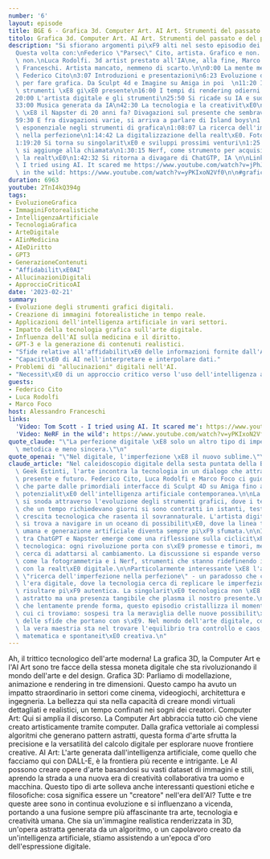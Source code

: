 ```yaml
---
number: '6'
layout: episode
title: BGE 6 - Grafica 3d. Computer Art. AI Art. Strumenti del passato e del presente.
titolo: Grafica 3d. Computer Art. AI Art. Strumenti del passato e del presente.
description: "Si sfiorano argomenti pi\xF9 alti nel sesto episodio dei geek estinti.\n\
  Questa volta con:\nFederico \"Parsec\" Cito, artista. Grafico e non. Digitale e\
  \ non.\nLuca Rodolfi. 3d artist prestato all'IA\ne, alla fine, Marco Foco.\nAlessandro\
  \ Franceschi. Artista mancato, nemmeno di scarto.\n\n0:00 La mente mente WIP di\
  \ Federico Cito\n3:07 Introduzioni e presentazioni\n6:23 Evoluzione degli strumenti\
  \ per fare grafica. Da Sculpt 4d e Imagine su Amiga in poi  \n11:20 Il futuro degli\
  \ strumenti \xE8 gi\xE0 presente\n16:00 I tempi di rendering odierni e quelli passati\n\
  20:00 L'artista digitale e gli strumenti\n25:50 Si ricade su IA e suoi usi e abusi\n\
  33:00 Musica generata da IA\n42:30 La tecnologia e la creativit\xE0\n51:10 ChatGPT\
  \ \xE8 il Napster di 20 anni fa? Divagazioni sul presente che sembrava futuro\n\
  59:30 E fra divagazioni varie, si arriva a parlare di Island boys\n1:03:30 La crescita\
  \ esponenziale negli strumenti di grafica\n1:08:07 La ricerca dell'imperfezione\
  \ nella perfezione\n1:14:42 La digitalizzazione della realt\xE0. Fotogrammetria.\n\
  1:19:20 Si torna su singolarit\xE0 e sviluppi prossimi venturi\n1:25:39 Marco Foco\
  \ si aggiunge alla chiamata\n1:30:15 Nerf, come strumento per acquisire e riprodurre\
  \ la realt\xE0\n1:42:32 Si ritorna a divagare di ChatGTP, IA \n\nLinks:\nTom Scott:\
  \ I tried using AI. It scared me https://www.youtube.com/watch?v=jPhJbKBuNnA\nNeRF\
  \ in the wild: https://www.youtube.com/watch?v=yPKIxoN2Vf0\n\n#grafica3d #3d #computerart"
duration: 6963
youtube: 2TnI4kQ394g
tags:
- EvoluzioneGrafica
- ImmaginiFotorealistiche
- IntelligenzaArtificiale
- TecnologiaGrafica
- ArteDigitale
- AIinMedicina
- AIeDiritto
- GPT3
- GenerazioneContenuti
- "Affidabilit\xE0AI"
- AllucinazioniDigitali
- ApproccioCriticoAI
date: '2023-02-21'
summary:
- Evoluzione degli strumenti grafici digitali.
- Creazione di immagini fotorealistiche in tempo reale.
- Applicazioni dell'intelligenza artificiale in vari settori.
- Impatto della tecnologia grafica sull'arte digitale.
- Influenza dell'AI sulla medicina e il diritto.
- GPT-3 e la generazione di contenuti realistici.
- "Sfide relative all'affidabilit\xE0 delle informazioni fornite dall'AI."
- "Capacit\xE0 di AI nell'interpretare e interpolare dati."
- Problemi di "allucinazioni" digitali nell'AI.
- "Necessit\xE0 di un approccio critico verso l'uso dell'intelligenza artificiale."
guests:
- Federico Cito
- Luca Rodolfi
- Marco Foco
host: Alessandro Franceschi
links:
  'Video: Tom Scott - I tried using AI. It scared me': https://www.youtube.com/watch?v=jPhJbKBuNnA
  'Video: NeRF in the wild': https://www.youtube.com/watch?v=yPKIxoN2Vf0
quote_claude: "\"La perfezione digitale \xE8 solo un altro tipo di imperfezione, pi\xF9\
  \ metodica e meno sincera.\"\n"
quote_openai: "\"Nel digitale, l'imperfezione \xE8 il nuovo sublime.\"\n"
claude_article: "Nel caleidoscopio digitale della sesta puntata della Brigata dei\
  \ Geek Estinti, l'arte incontra la tecnologia in un dialogo che attraversa passato,\
  \ presente e futuro. Federico Cito, Luca Rodolfi e Marco Foco ci guidano in un viaggio\
  \ che parte dalle primordiali interfacce di Sculpt 4D su Amiga fino alle vertiginose\
  \ potenzialit\xE0 dell'intelligenza artificiale contemporanea.\n\nLa conversazione\
  \ si snoda attraverso l'evoluzione degli strumenti grafici, dove i tempi di rendering\
  \ che un tempo richiedevano giorni si sono contratti in istanti, testimoniando una\
  \ crescita tecnologica che rasenta il sovrannaturale. L'artista digitale moderno\
  \ si trova a navigare in un oceano di possibilit\xE0, dove la linea tra creazione\
  \ umana e generazione artificiale diventa sempre pi\xF9 sfumata.\n\nIl parallelo\
  \ tra ChatGPT e Napster emerge come una riflessione sulla ciclicit\xE0 della storia\
  \ tecnologica: ogni rivoluzione porta con s\xE9 promesse e timori, mentre la societ\xE0\
  \ cerca di adattarsi al cambiamento. La discussione si espande verso territori inesplorati\
  \ come la fotogrammetria e i Nerf, strumenti che stanno ridefinendo il nostro rapporto\
  \ con la realt\xE0 digitale.\n\nParticolarmente interessante \xE8 l'analisi della\
  \ \"ricerca dell'imperfezione nella perfezione\" - un paradosso che caratterizza\
  \ l'era digitale, dove la tecnologia cerca di replicare le imperfezioni umane per\
  \ risultare pi\xF9 autentica. La singolarit\xE0 tecnologica non \xE8 pi\xF9 un concetto\
  \ astratto ma una presenza tangibile che plasma il nostro presente.\n\nCome un render\
  \ che lentamente prende forma, questo episodio cristallizza il momento storico in\
  \ cui ci troviamo: sospesi tra la meraviglia delle nuove possibilit\xE0 e la consapevolezza\
  \ delle sfide che portano con s\xE9. Nel mondo dell'arte digitale, come nella vita,\
  \ la vera maestria sta nel trovare l'equilibrio tra controllo e caos, tra precisione\
  \ matematica e spontaneit\xE0 creativa.\n"
---
```

Ah, il trittico tecnologico dell'arte moderna! La grafica 3D, la Computer Art e l'AI Art sono tre facce della stessa moneta digitale che sta rivoluzionando il mondo dell'arte e del design.
Grafica 3D: Parliamo di modellazione, animazione e rendering in tre dimensioni. Questo campo ha avuto un impatto straordinario in settori come cinema, videogiochi, architettura e ingegneria. La bellezza qui sta nella capacità di creare mondi virtuali dettagliati e realistici, un tempo confinati nei sogni dei creatori.
Computer Art: Qui si amplia il discorso. La Computer Art abbraccia tutto ciò che viene creato artisticamente tramite computer. Dalla grafica vettoriale ai complessi algoritmi che generano pattern astratti, questa forma d'arte sfrutta la precisione e la versatilità del calcolo digitale per esplorare nuove frontiere creative.
AI Art: L'arte generata dall'intelligenza artificiale, come quello che facciamo qui con DALL-E, è la frontiera più recente e intrigante. Le AI possono creare opere d'arte basandosi su vasti dataset di immagini e stili, aprendo la strada a una nuova era di creatività collaborativa tra uomo e macchina. Questo tipo di arte solleva anche interessanti questioni etiche e filosofiche: cosa significa essere un "creatore" nell'era dell'AI?
Tutte e tre queste aree sono in continua evoluzione e si influenzano a vicenda, portando a una fusione sempre più affascinante tra arte, tecnologia e creatività umana. Che sia un'immagine realistica renderizzata in 3D, un'opera astratta generata da un algoritmo, o un capolavoro creato da un'intelligenza artificiale, stiamo assistendo a un'epoca d'oro dell'espressione digitale.
